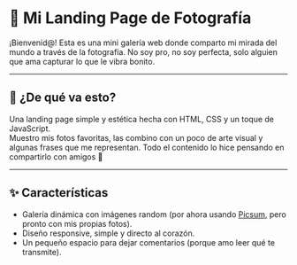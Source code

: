 # 🌆 Mi Landing Page de Fotografía

¡Bienvenid@! Esta es una mini galería web donde comparto mi mirada del mundo a través de la fotografía. No soy pro, no soy perfecta, solo alguien que ama capturar lo que le vibra bonito.

---

## 📸 ¿De qué va esto?

Una landing page simple y estética hecha con HTML, CSS y un toque de JavaScript.  
Muestro mis fotos favoritas, las combino con un poco de arte visual y algunas frases que me representan. Todo el contenido lo hice pensando en compartirlo con amigos 💬

---

## ✨ Características

- Galería dinámica con imágenes random (por ahora usando [Picsum](https://picsum.photos), pero pronto con mis propias fotos).
- Diseño responsive, simple y directo al corazón.
- Un pequeño espacio para dejar comentarios (porque amo leer qué te transmite).

